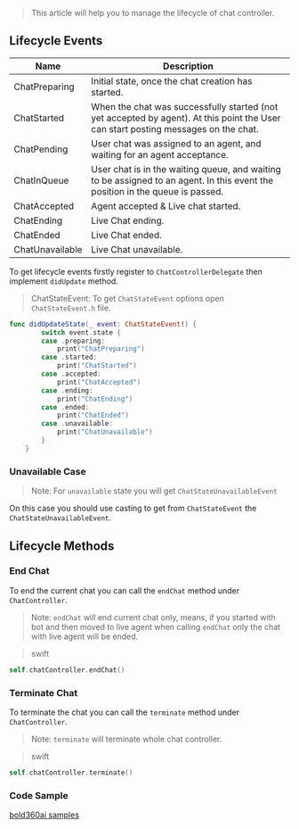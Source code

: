 > This article will help you to manage the lifecycle of chat controller.

## Lifecycle Events

| Name            | Description                                                                                                                        |
|-----------------|------------------------------------------------------------------------------------------------------------------------------------|
| ChatPreparing   | Initial state, once the chat creation has started.                                                                                 |
| ChatStarted     | When the chat was successfully started (not yet accepted by agent). At this point the User can start posting messages on the chat. |
| ChatPending     | User chat was assigned to an agent, and waiting for an agent acceptance.                                                           |
| ChatInQueue     | User chat is in the waiting queue, and waiting to be assigned to an agent. In this event the position in the queue is passed.      |
| ChatAccepted    | Agent accepted & Live chat started.                                                                                                |
| ChatEnding      | Live Chat ending.                                                                                                                  |
| ChatEnded       | Live Chat ended.                                                                                                                   |
| ChatUnavailable | Live Chat unavailable.                                                                                                             |


To get lifecycle events firstly register to `ChatControllerDelegate` then implement `didUpdate` method.

>ChatStateEvent: To get `ChatStateEvent` options open `ChatStateEvent.h` file.

```swift
func didUpdateState(_ event: ChatStateEvent!) {
        switch event.state {
        case .preparing:
            print("ChatPreparing")
        case .started:
            print("ChatStarted")
        case .accepted:
            print("ChatAccepted")
        case .ending:
            print("ChatEnding")
        case .ended:
            print("ChatEnded")
        case .unavailable:
            print("ChatUnavailable")
        }
    }
```

### Unavailable Case

>Note: For `unavailable` state you will get `ChatStateUnavailableEvent`

On this case you should use casting to get from `ChatStateEvent` the `ChatStateUnavailableEvent`.

## Lifecycle Methods

### End Chat

To end the current chat you can call the `endChat` method under `ChatController`.

>Note: `endChat` will end current chat only, means, if you started with bot and then moved to live agent when calling `endChat` only the chat with live agent will be ended.

>swift

```swift
self.chatController.endChat()
```

### Terminate Chat

To terminate the chat you can call the `terminate` method under `ChatController`.

>Note: `terminate` will terminate whole chat controller.

>swift

```swift
self.chatController.terminate()
```

### Code Sample

[bold360ai samples](https://github.com/bold360ai/bold360ai-mobile-samples)